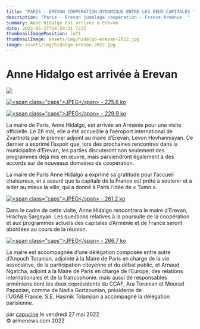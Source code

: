 ```yaml
---
title: "PARIS - EREVAN COOPERATION DYNAMIQUE ENTRE LES DEUX CAPITALES "
description: "Paris - Erevan jumelage coopération - France Arménie  "
summary: Anne Hidalgo est arrivée à Erevan
date: 2022-05-27T14:59:31.722Z
thumbnailImagePosition: left
thumbnailImage: assets/img/hidalgo-erevan-2022.jpg
image: assets/img/hidalgo-erevan-2022.jpg
---
```

<!--StartFragment-->

# Anne Hidalgo est arrivée à Erevan



![](https://armenews.com/local/cache-gd2/25/93b4b8348b13a552c5660bdbb0739f.jpg)

[![\<span class="caps">JPEG\</span> - 225.6 ko](https://armenews.com/local/cache-vignettes/L600xH413/dffb77515e9736494305322676cdbd-c3e4c.jpg?1653633023)](https://armenews.com/IMG/jpg/c58d63d0f839f4d6472cdec9ec30fad1c59fc42c.jpg "jpg/c58d63d0f839f4d6472cdec9ec30fad1c59fc42c.jpg")

[![\<span class="caps">JPEG\</span> - 229.9 ko](https://armenews.com/local/cache-vignettes/L608xH440/4c082bdc407b5ac0a258852b13a408-88ed8.jpg?1653633023)](https://armenews.com/IMG/jpg/aff45c77bf12d349b94de951f18395d0c5e91ba7.jpg "jpg/aff45c77bf12d349b94de951f18395d0c5e91ba7.jpg")

La maire de Paris, Anne Hidalgo, est arrivée en Arménie pour une visite officielle. Le 26 mai, elle a été accueillie à l’aéroport international de Zvartnots par le premier adjoint au maire d’Erevan, Levon Hovhannisyan. Ce dernier a exprimé l’espoir que, lors des prochaines rencontres dans la municipalité d’Erevan, les parties discuteront non seulement des programmes déjà mis en œuvre, mais parviendront également à des accords sur de nouveaux domaines de coopération.

La maire de Paris Anne Hidalgo a exprimé sa gratitude pour l’accueil chaleureux, et a assuré que la capitale de la France est prête à soutenir et à aider au mieux la ville, qui a donné à Paris l’idée de « Tumo ».

[![\<span class="caps">JPEG\</span> - 261.2 ko](https://armenews.com/local/cache-vignettes/L600xH400/869986fd3e3f429d67bd330d214c9f-bccf2.jpg?1653633023)](https://armenews.com/IMG/jpg/86584b4306f024bedaca3a0740d209cb866b3db3.jpg "jpg/86584b4306f024bedaca3a0740d209cb866b3db3.jpg")

Dans le cadre de cette visite, Anne Hidalgo rencontrera le maire d’Erevan, Hrachya Sargsyan. Les questions relatives à la poursuite de la coopération et aux programmes actuels des capitales d’Arménie et de France seront abordées au cours de la réunion.

[![\<span class="caps">JPEG\</span> - 266.7 ko](https://armenews.com/local/cache-vignettes/L608xH405/87d70c4cb4ff2f48e8f55e04179cc2-aeacb.jpg?1653633023)](https://armenews.com/IMG/jpg/8c8f9f7f5ee1845317785e69b4995a79b8c1f5d4.jpg "jpg/8c8f9f7f5ee1845317785e69b4995a79b8c1f5d4.jpg")

La maire est accompagnée d’une délégation composée entre autre d’Anouch Toranian, adjointe à la Maire de Paris en charge de la vie associative, de la participation citoyenne et du débat public, et Arnaud Ngatcha, adjoint à la Maire de Paris en charge de l’Europe, des relations internationales et de la francophonie. mais aussi de responsables arméniens dont les deux coprésidents du CCAF, Ara Toranian et Mourad Papazian, comme de Nadia Gortzounian, présidente de l’UGAB France. S.E. Hasmik Tolamjian a accompagné la délégation parisienne.

par [capucine](https://armenews.com/spip.php?page=auteur&id_auteur=541) le vendredi 27 mai 2022\
© armenews.com 2022

<!--EndFragment-->